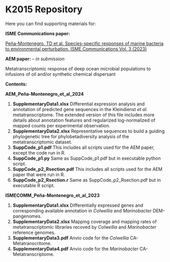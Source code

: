 # K2015 Repository

Here you can find supporting materials for:

**ISME Communications paper:**


[Peña-Montenegro, TD et al. Species-specific responses of marine bacteria to environmental perturbation. ISME Communications Vol. 3 (2023)](https://doi.org/10.1038/s43705-023-00310-z)



**AEM paper:** – *in submission*


Metatranscriptomic response of deep ocean microbial populations to infusions of oil and/or synthetic chemical dispersant

**Contents:**

**AEM_Peña-Montenegro_et_al_2024**
1. **SupplementaryData1.xlsx** Differential expression analysis and annotation of predicted gene sequences in the Kleindienst _et al._ metatranscriptome. The extended version of this file includes more details about annotation features and regularized log-normalized of mapped counts per experimental observation. 
2. **SupplementaryData2.xlsx** Representative sequences to build a guiding phylogenetic tree for phylobetadiversity analysis of the metatranscriptomic dataset.
3. **SuppCode_p1.pdf** This includes all scripts used for the AEM paper, except the code run in R.
4. **SuppCode_p1.py** Same as SuppCode_p1.pdf but in executable python script.
5. **SuppCode_p2_Rsection.pdf** This includes all scripts used for the AEM paper that were run in R.
6. **SuppCode_p2_Rsection.r** Same as SuppCode_p2_Rsection.pdf but in executable R script.

**ISMECOMM_Peña-Montenegro_et_al_2023**
1. **SupplementaryData1.xlsx** Differentially expressed genes and corresponding available annotation in *Colwellia* and *Marinobacter* DEM-pangenomes. 
2. **SupplementaryData2.xlsx** Mapping coverage and mapping rates of metatranscriptomic libraries recoved by *Colwellia* and *Marinobacter* reference genomes.   
3. **SupplementaryData3.pdf** Anvio code for the *Colwellia* CA-Metatranscritome.
4. **SupplementaryData4.pdf** Anvio code for the *Marinobacter* CA-Metatranscriptome.
